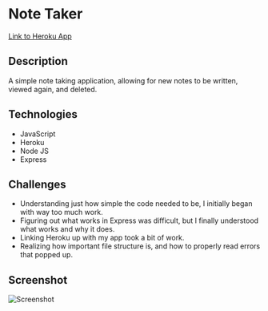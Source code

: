 # Note Taker

[Link to Heroku App](https://shielded-reef-14065.herokuapp.com/)


## Description
A simple note taking application, allowing for new notes to be written, viewed again, and deleted.

## Technologies
- JavaScript
- Heroku
- Node JS
- Express

## Challenges
- Understanding just how simple the code needed to be, I initially began with way too much work.
- Figuring out what works in Express was difficult, but I finally understood what works and why it does.
- Linking Heroku up with my app took a bit of work.
- Realizing how important file structure is, and how to properly read errors that popped up.

## Screenshot
![Screenshot](https://github.com/vkaszuba/05-weatherDashboard/blob/master/images/weatherDashboardScreenshot.JPG)